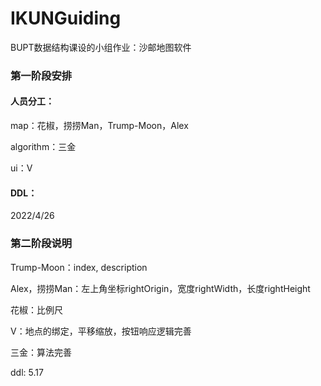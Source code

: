 # IKUNGuiding
BUPT数据结构课设的小组作业：沙邮地图软件


### 第一阶段安排

#### 人员分工：

map：花椒，捞捞Man，Trump-Moon，Alex

algorithm：三金

ui：V

#### DDL：

2022/4/26


### 第二阶段说明

Trump-Moon：index, description

Alex，捞捞Man：左上角坐标rightOrigin，宽度rightWidth，长度rightHeight

花椒：比例尺

V：地点的绑定，平移缩放，按钮响应逻辑完善

三金：算法完善

ddl: 5.17
